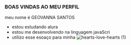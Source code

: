 ### BOAS VINDAS AO MEU PERFIL

meu nome é GEOVANNA SANTOS 

- estou estudando alura 
- estou me desenvolvendo na linguagem javaScri
- utilizo esse esoaço para minha 
![hearts-love-hearts (1)](https://github.com/geovannasaraujo/geovannasaraujo/assets/170020254/d568cb28-2dc4-4cf7-96e4-d91184f6dc6b)
